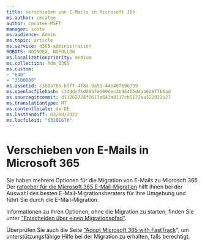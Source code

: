 ```yaml
---
title: Verschieben von E-Mails in Microsoft 365
ms.author: cmcatee
author: cmcatee-MSFT
manager: scotv
ms.audience: Admin
ms.topic: article
ms.service: o365-administration
ROBOTS: NOINDEX, NOFOLLOW
ms.localizationpriority: medium
ms.collection: Adm_O365
ms.custom:
- "640"
- "3500008"
ms.assetid: c360a785-bfff-4f8a-9a91-44e40f696799
ms.openlocfilehash: c3dddcf5d08b7e609dec3b96405ddab6d8f7b6ad
ms.sourcegitcommit: d11262728f0617a843a0117cb5172aa322022b27
ms.translationtype: MT
ms.contentlocale: de-DE
ms.lasthandoff: 03/08/2022
ms.locfileid: "63201670"
---
```

# <a name="move-email-to-microsoft-365"></a>Verschieben von E-Mails in Microsoft 365

Sie haben mehrere Optionen für die Migration von E-Mails zu Microsoft 365. Der [ratgeber für die Microsoft 365 E-Mail-Migration](https://aka.ms/alchemyinsight-mailmigrationadvisor) hilft Ihnen bei der Auswahl des besten E-Mail-Migrationsberaters für Ihre Umgebung und führt Sie durch die E-Mail-Migration.
  
Informationen zu Ihren Optionen, ohne die Migration zu starten, finden Sie unter ["Entscheiden über einen Migrationspfad"](https://docs.microsoft.com/Exchange/mailbox-migration/decide-on-a-migration-path).

Überprüfen Sie auch die Seite ["Adopt Microsoft 365 with FastTrack](https://www.microsoft.com/fasttrack/microsoft-365/office-365)", um unterstützungsfähige Hilfe bei der Migration zu erhalten, falls berechtigt.
  